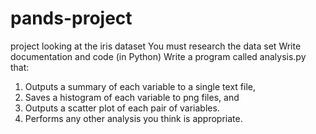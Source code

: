 # pands-project
project looking at the iris dataset
You must research the data set
Write documentation and code (in Python)
Write a program called analysis.py that:
1. Outputs a summary of each variable to a single text file,
2. Saves a histogram of each variable to png files, and
3. Outputs a scatter plot of each pair of variables.
4. Performs any other analysis you think is appropriate.
